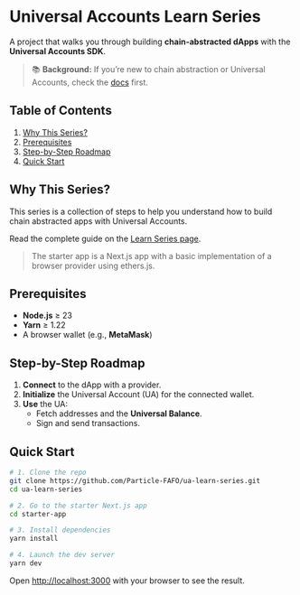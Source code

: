 # Universal Accounts Learn Series

A project that walks you through building **chain-abstracted dApps** with the **Universal Accounts SDK**.

> 📚 **Background:** If you’re new to chain abstraction or Universal Accounts, check the [docs](https://uasdev.mintlify.app/intro/what-is-cha) first.

## Table of Contents
1. [Why This Series?](#why-this-series)
2. [Prerequisites](#prerequisites)
3. [Step-by-Step Roadmap](#step-by-step-roadmap)
4. [Quick Start](#quick-start)

## Why This Series?

This series is a collection of steps to help you understand how to build chain abstracted apps with Universal Accounts.

Read the complete guide on the [Learn Series page](https://uasdev.mintlify.app/learn/series/ua-learn-series).

> The starter app is a Next.js app with a basic implementation of a browser provider using ethers.js.

## Prerequisites
- **Node.js** ≥ 23
- **Yarn** ≥ 1.22
- A browser wallet (e.g., **MetaMask**)

## Step-by-Step Roadmap

1. **Connect** to the dApp with a provider.
2. **Initialize** the Universal Account (UA) for the connected wallet.
3. **Use** the UA:
   - Fetch addresses and the **Universal Balance**.
   - Sign and send transactions.

## Quick Start

```bash
# 1. Clone the repo
git clone https://github.com/Particle-FAFO/ua-learn-series.git
cd ua-learn-series

# 2. Go to the starter Next.js app
cd starter-app

# 3. Install dependencies
yarn install

# 4. Launch the dev server
yarn dev
```

Open [http://localhost:3000](http://localhost:3000) with your browser to see the result.
